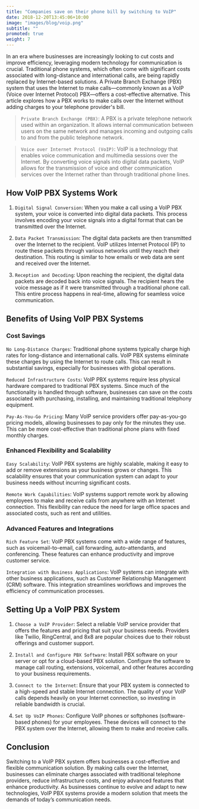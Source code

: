 ```yaml
---
title: "Companies save on their phone bill by switching to VoIP"
date: 2018-12-20T13:45:06+10:00
image: "images/blog/voip.png"
subtitle: ""
promoted: true
weight: 7
---
```


In an era where businesses are increasingly looking to cut costs and improve efficiency, leveraging modern technology for communication is crucial. Traditional phone systems, which often come with significant costs associated with long-distance and international calls, are being rapidly replaced by Internet-based solutions. A Private Branch Exchange (PBX) system that uses the Internet to make calls—commonly known as a VoIP (Voice over Internet Protocol) PBX—offers a cost-effective alternative. This article explores how a PBX works to make calls over the Internet without adding charges to your telephone provider's bill.

> `Private Branch Exchange (PBX)`: A PBX is a private telephone network used within an organization. It allows internal communication between users on the same network and manages incoming and outgoing calls to and from the public telephone network.

> `Voice over Internet Protocol (VoIP)`: VoIP is a technology that enables voice communication and multimedia sessions over the Internet. By converting voice signals into digital data packets, VoIP allows for the transmission of voice and other communication services over the Internet rather than through traditional phone lines.

## How VoIP PBX Systems Work

1. `Digital Signal Conversion`: When you make a call using a VoIP PBX system, your voice is converted into digital data packets. This process involves encoding your voice signals into a digital format that can be transmitted over the Internet.

2. `Data Packet Transmission`: The digital data packets are then transmitted over the Internet to the recipient. VoIP utilizes Internet Protocol (IP) to route these packets through various networks until they reach their destination. This routing is similar to how emails or web data are sent and received over the Internet.

3. `Reception and Decoding`: Upon reaching the recipient, the digital data packets are decoded back into voice signals. The recipient hears the voice message as if it were transmitted through a traditional phone call. This entire process happens in real-time, allowing for seamless voice communication.

## Benefits of Using VoIP PBX Systems

### Cost Savings

`No Long-Distance Charges`: Traditional phone systems typically charge high rates for long-distance and international calls. VoIP PBX systems eliminate these charges by using the Internet to route calls. This can result in substantial savings, especially for businesses with global operations.

`Reduced Infrastructure Costs`: VoIP PBX systems require less physical hardware compared to traditional PBX systems. Since much of the functionality is handled through software, businesses can save on the costs associated with purchasing, installing, and maintaining traditional telephony equipment.

`Pay-As-You-Go Pricing`: Many VoIP service providers offer pay-as-you-go pricing models, allowing businesses to pay only for the minutes they use. This can be more cost-effective than traditional phone plans with fixed monthly charges.

### Enhanced Flexibility and Scalability

`Easy Scalability`: VoIP PBX systems are highly scalable, making it easy to add or remove extensions as your business grows or changes. This scalability ensures that your communication system can adapt to your business needs without incurring significant costs.

`Remote Work Capabilities`: VoIP systems support remote work by allowing employees to make and receive calls from anywhere with an Internet connection. This flexibility can reduce the need for large office spaces and associated costs, such as rent and utilities.

### Advanced Features and Integrations

`Rich Feature Set`: VoIP PBX systems come with a wide range of features, such as voicemail-to-email, call forwarding, auto-attendants, and conferencing. These features can enhance productivity and improve customer service.

`Integration with Business Applications`: VoIP systems can integrate with other business applications, such as Customer Relationship Management (CRM) software. This integration streamlines workflows and improves the efficiency of communication processes.

## Setting Up a VoIP PBX System

1. `Choose a VoIP Provider`: Select a reliable VoIP service provider that offers the features and pricing that suit your business needs. Providers like Twilio, RingCentral, and 8x8 are popular choices due to their robust offerings and customer support.

2. `Install and Configure PBX Software`: Install PBX software on your server or opt for a cloud-based PBX solution. Configure the software to manage call routing, extensions, voicemail, and other features according to your business requirements.

3. `Connect to the Internet`: Ensure that your PBX system is connected to a high-speed and stable Internet connection. The quality of your VoIP calls depends heavily on your Internet connection, so investing in reliable bandwidth is crucial.

4. `Set Up VoIP Phones`: Configure VoIP phones or softphones (software-based phones) for your employees. These devices will connect to the PBX system over the Internet, allowing them to make and receive calls.

## Conclusion

Switching to a VoIP PBX system offers businesses a cost-effective and flexible communication solution. By making calls over the Internet, businesses can eliminate charges associated with traditional telephone providers, reduce infrastructure costs, and enjoy advanced features that enhance productivity. As businesses continue to evolve and adapt to new technologies, VoIP PBX systems provide a modern solution that meets the demands of today’s communication needs.
